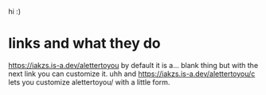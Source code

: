 hi :)

# links and what they do
https://iakzs.is-a.dev/alettertoyou by default it is a... blank thing but with the next link you can customize it.
uhh and
https://iakzs.is-a.dev/alettertoyou/c lets you customize alettertoyou/ with a little form.
